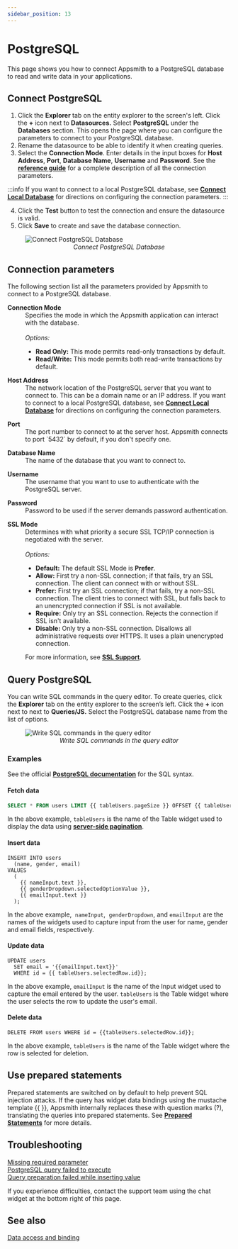 ```yaml
---
sidebar_position: 13
---
```

# PostgreSQL

This page shows you how to connect Appsmith to a PostgreSQL database to read and write data in your applications.

## Connect PostgreSQL

1. Click the **Explorer** tab on the entity explorer to the screen's left. Click the **+** icon next to **Datasources.** Select **PostgreSQL** under the **Databases** section. This opens the page where you can configure the parameters to connect to your PostgreSQL database. 
2. Rename the datasource to be able to identify it when creating queries.
3. Select the **Connection Mode**. Enter details in the input boxes for **Host Address**, **Port**, **Database Name**, **Username** and **Password**. See the [**reference guide**](#connection-parameters) for a complete description of all the connection parameters.

:::info
If you want to connect to a local PostgreSQL database, see [**Connect Local Database**](/advanced-concepts/more/how-to-work-with-local-apis-on-appsmith) for directions on configuring the connection parameters. 
:::

4. Click the **Test** button to test the connection and ensure the datasource is valid.
5. Click **Save** to create and save the database connection.

<figure>
  <img src="/img/postgres-img.png" style= {{width:"100%", height:"auto"}} alt="Connect PostgreSQL Database"/>
  <figcaption align = "center"><i>Connect PostgreSQL Database</i></figcaption>
</figure>


## Connection parameters
The following section list all the parameters provided by Appsmith to connect to a PostgreSQL database.

<dl>
  <dt><b>Connection Mode</b></dt>
  <dd> Specifies the mode in which the Appsmith application can interact with the database. </dd><br />
  <dd><i>Options:</i>
    <ul>
     <li><b>Read Only:</b> This mode permits read-only transactions by default.</li>
     <li><b>Read/Write:</b> This mode permits both read-write transactions by default.</li>
    </ul>
  </dd>  
</dl>

<dl>
  <dt><b>Host Address</b></dt>
  <dd>The network location of the PostgreSQL server that you want to connect to. This can be a domain name or an IP address. If you want to connect to a local PostgreSQL database, see <a href="/advanced-concepts/more/how-to-work-with-local-apis-on-appsmith"><b>Connect Local Database</b></a> for directions on configuring the connection parameters. </dd>
</dl>

<dl>
  <dt><b>Port</b></dt>
  <dd>The port number to connect to at the server host. Appsmith connects to port `5432` by default, if you don't specify one. </dd>
</dl>

<dl>
  <dt><b>Database Name</b></dt>
  <dd>The name of the database that you want to connect to. </dd>
</dl>

<dl>
  <dt><b>Username</b></dt>
  <dd>The username that you want to use to authenticate with the PostgreSQL server.</dd>
</dl>

<dl>
  <dt><b>Password</b></dt>
  <dd>Password to be used if the server demands password authentication.</dd>
</dl>

<dl>
  <dt><b>SSL Mode</b></dt>
  <dd>Determines with what priority a secure SSL TCP/IP connection is negotiated with the server.</dd><br />
  <dd><i>Options:</i>
    <ul>
     <li><b>Default:</b> The default SSL Mode is <b>Prefer</b>.</li>
     <li><b>Allow:</b> First try a non-SSL connection; if that fails, try an SSL connection. The client can connect with or without SSL.</li>
     <li><b>Prefer:</b> First try an SSL connection; if that fails, try a non-SSL connection. The client tries to connect with SSL, but falls back to an unencrypted connection if SSL is not available.</li>
     <li><b>Require:</b> Only try an SSL connection. Rejects the connection if SSL isn't available.</li>
     <li><b>Disable:</b> Only try a non-SSL connection. Disallows all administrative requests over HTTPS. It uses a plain unencrypted connection.</li>
    </ul>
  </dd>  
  <dd>For more information, see <a href="https://www.postgresql.org/docs/current/libpq-ssl.html"><b>SSL Support</b></a>.</dd>
</dl>




## Query PostgreSQL

You can write SQL commands in the query editor. To create queries, click the **Explorer** tab on the entity explorer to the screen’s left. Click the **+** icon next to next to **Queries/JS.** Select the PostgreSQL database name from the list of options.

<figure>
  <img src="/img/query-postgresql.png" style= {{width:"100%", height:"auto"}} alt="Write SQL commands in the query editor"/>
  <figcaption align = "center"><i>Write SQL commands in the query editor</i></figcaption>
</figure>


### Examples

See the official [**PostgreSQL documentation**](https://www.postgresql.org/docs/12/index.html) for the SQL syntax.

#### Fetch data

```sql
SELECT * FROM users LIMIT {{ tableUsers.pageSize }} OFFSET {{ tableUsers.pageOffset }};

```

In the above example, `tableUsers` is the name of the Table widget used to display the data using [**server-side pagination**](/reference/widgets/table#server-side-pagination).


#### Insert data

```
INSERT INTO users
  (name, gender, email)
VALUES
  (
    {{ nameInput.text }},
    {{ genderDropdown.selectedOptionValue }},
    {{ emailInput.text }}
  );

```

In the above example,  `nameInput`,  `genderDropdown`,  and `emailInput` are the names of the widgets used to capture input from the user for name, gender and email fields, respectively.

#### Update data

```
UPDATE users
  SET email = '{{emailInput.text}}'
  WHERE id = {{ tableUsers.selectedRow.id}};

```

In the above example, `emailInput` is the name of the Input widget used to capture the email entered by the user. `tableUsers` is the Table widget where the user selects the row to update the user's email.


#### Delete data

```
DELETE FROM users WHERE id = {{tableUsers.selectedRow.id}};

```

In the above example, `tableUsers` is the name of the Table widget where the row is selected for deletion.

## Use prepared statements

Prepared statements are switched on by default to help prevent SQL injection attacks. If the query has widget data bindings using the mustache template {{ }}, Appsmith internally replaces these with question marks (?), translating the queries into prepared statements. See [**Prepared Statements**](/learning-and-resources/how-to-guides/how-to-use-prepared-statements) for more details.


## Troubleshooting

[Missing required parameter](/help-and-support/troubleshooting-guide/action-errors#missing-query-error)<br />
[PostgreSQL query failed to execute](/help-and-support/troubleshooting-guide/action-errors#configuration-error)<br />
[Query preparation failed while inserting value](/help-and-support/troubleshooting-guide/action-errors#invalid-query-error)

If you experience difficulties, contact the support team using the chat widget at the bottom right of this page.

## See also

[Data access and binding](/core-concepts/data-access-and-binding)

